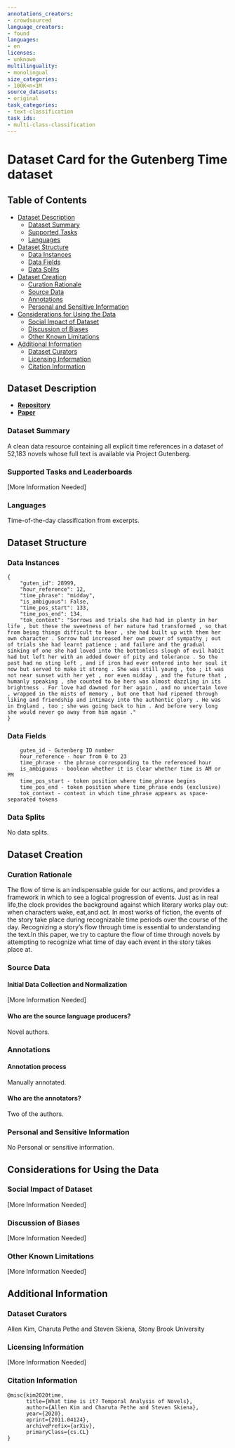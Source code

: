 ```yaml
---
annotations_creators:
- crowdsourced
language_creators:
- found
languages:
- en
licenses:
- unknown
multilinguality:
- monolingual
size_categories:
- 100K<n<1M
source_datasets:
- original
task_categories:
- text-classification
task_ids:
- multi-class-classification
---
```


# Dataset Card for the Gutenberg Time dataset

## Table of Contents
- [Dataset Description](#dataset-description)
  - [Dataset Summary](#dataset-summary)
  - [Supported Tasks](#supported-tasks-and-leaderboards)
  - [Languages](#languages)
- [Dataset Structure](#dataset-structure)
  - [Data Instances](#data-instances)
  - [Data Fields](#data-instances)
  - [Data Splits](#data-instances)
- [Dataset Creation](#dataset-creation)
  - [Curation Rationale](#curation-rationale)
  - [Source Data](#source-data)
  - [Annotations](#annotations)
  - [Personal and Sensitive Information](#personal-and-sensitive-information)
- [Considerations for Using the Data](#considerations-for-using-the-data)
  - [Social Impact of Dataset](#social-impact-of-dataset)
  - [Discussion of Biases](#discussion-of-biases)
  - [Other Known Limitations](#other-known-limitations)
- [Additional Information](#additional-information)
  - [Dataset Curators](#dataset-curators)
  - [Licensing Information](#licensing-information)
  - [Citation Information](#citation-information)

## Dataset Description

- **[Repository](https://github.com/allenkim/what-time-is-it)**
- **[Paper](https://arxiv.org/abs/2011.04124)**

### Dataset Summary

A clean data resource containing all explicit time references in a dataset of 52,183 novels whose full text is available via Project Gutenberg.

### Supported Tasks and Leaderboards

[More Information Needed]

### Languages

Time-of-the-day classification from excerpts.

## Dataset Structure

### Data Instances

```
{
    "guten_id": 28999,
    "hour_reference": 12,
    "time_phrase": "midday",
    "is_ambiguous": False,
    "time_pos_start": 133,
    "time_pos_end": 134,
    "tok_context": "Sorrows and trials she had had in plenty in her life , but these the sweetness of her nature had transformed , so that from being things difficult to bear , she had built up with them her own character . Sorrow had increased her own power of sympathy ; out of trials she had learnt patience ; and failure and the gradual sinking of one she had loved into the bottomless slough of evil habit had but left her with an added dower of pity and tolerance . So the past had no sting left , and if iron had ever entered into her soul it now but served to make it strong . She was still young , too ; it was not near sunset with her yet , nor even midday , and the future that , humanly speaking , she counted to be hers was almost dazzling in its brightness . For love had dawned for her again , and no uncertain love , wrapped in the mists of memory , but one that had ripened through liking and friendship and intimacy into the authentic glory . He was in England , too ; she was going back to him . And before very long she would never go away from him again ."
}
```

### Data Fields

```
    guten_id - Gutenberg ID number
    hour_reference - hour from 0 to 23
    time_phrase - the phrase corresponding to the referenced hour
    is_ambiguous - boolean whether it is clear whether time is AM or PM
    time_pos_start - token position where time_phrase begins
    time_pos_end - token position where time_phrase ends (exclusive)
    tok_context - context in which time_phrase appears as space-separated tokens
```

### Data Splits

No data splits.

## Dataset Creation

### Curation Rationale

The flow of time is an indispensable guide for our actions, and provides a framework in which to see a logical progression of events. Just as in real life,the clock provides the background against which literary works play out: when characters wake, eat,and act. In most works of fiction, the events of the story take place during recognizable time periods over the course of the day. Recognizing a story’s flow through time is essential to understanding the text.In this paper, we try to capture the flow of time through novels by attempting to recognize what time of day each event in the story takes place at.

### Source Data

#### Initial Data Collection and Normalization

[More Information Needed]

#### Who are the source language producers?

Novel authors.

### Annotations

#### Annotation process

Manually annotated.

#### Who are the annotators?

Two of the authors.

### Personal and Sensitive Information

No Personal or sensitive information.

## Considerations for Using the Data

### Social Impact of Dataset

[More Information Needed]

### Discussion of Biases

[More Information Needed]

### Other Known Limitations

[More Information Needed]

## Additional Information

### Dataset Curators

Allen Kim, Charuta Pethe and Steven Skiena, Stony Brook University

### Licensing Information

[More Information Needed]

### Citation Information

```
@misc{kim2020time,
      title={What time is it? Temporal Analysis of Novels}, 
      author={Allen Kim and Charuta Pethe and Steven Skiena},
      year={2020},
      eprint={2011.04124},
      archivePrefix={arXiv},
      primaryClass={cs.CL}
}
```